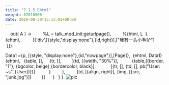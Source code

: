 ```yaml
---
title: "7.1.5 Ehtml"
weight: 07010500
date: 2019-08-30T15:13:01+08:00
---
```

<erl>
    out( A ) ->
        %L = talk_mod_init:geturlpage(),
        %{html, L  }.
        {ehtml,
         [{'div',[{style,"display:none"},{id,right}],["我有一头小毛驴"]
         }]}.
</erl>

Data1 ={p, [{style, "display:none"},{id,"nowpage"}],[Page]},
 {ehtml, Data1}
{ehtml,
  {table, [],
    {tr, [],
       [{td, [{width, "30%"}],
          {table,[{border, "1"}, {bgcolor, beige},{bordercolor, black}],
           [{tr, [], {td, [], pb("User: ~s", [User])}}]
          }
        },
        {td, [{align, right}], {img, [{src, "junk.jpg"}]}
       }]
     }
  }
}.
![pic](/imagesscreenshot_1527428652492.png)
